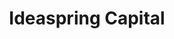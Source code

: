 ---
layout: firm_page
title: "Ideaspring Capital"
id: "ideaspringcap.com"
permalink: "/ideaspringcapitalideaspringcap.com/"
website: "https://ideaspringcap.com"
offices: "Bengaluru (India), Mumbai (India)"
investment_stages: "Seed, Series A"
portfolio_companies: "Karomi Technologies, Lavelle Networks, Whodat, Peritus.ai, Worxogo, Simyog, Mihup, Bewgle, Numocity Technologies, Nimesa.io, Convertcart, Saigeware, Ahammune, B2Brain, Smartship, Growthpal, Mason, Kcat Enzymatic, Litemed, BluJ Aero, Okulo Aerospace, Ambee, Cleartrust, Accelequant, Flynava"
portfolio_link: "https://ideaspringcap.com/portfolio/"
investment_markets: "Deeptech, Blockchain, Biosciences, Web 3.0, Future of work, Financial infrastructure, B2B Enterprise Product Innovation"
founded_year: "2016"
description: "Ideaspring Capital is an early-stage venture fund focused on investing in B2B \"Enterprise Product Innovation\" startups. They leverage their experience as technology entrepreneurs to support and guide their portfolio companies. Their Startup Assist program provides key interventions in areas such as business market fit and product management."
linkedin: "https://in.linkedin.com/company/ideaspring-capital"
twitter: "https://twitter.com/IdeaspringCap"
instagram: ""
team_page: "https://ideaspringcap.com/team/"
investor_type: "Venture Capital"
crunchbase: "https://www.crunchbase.com/organization/ideaspring-capital"
pitchbook: ""

# SEO Optimization
meta_title: "Ideaspring Capital - VC Firm - projectstartups.com"
meta_description: "Ideaspring Capital, Ideaspring Capital is an early-stage venture fund focused on investing in B2B \"Enterprise Product Innovation\" startups. They leverage their experience..."
meta_keywords: "Ideaspring Capital, Deeptech, Blockchain, Biosciences, Web 3.0, Future of work, Financial infrastructure, B2B Enterprise Product Innovation, VC firm, venture capital, startup investor, projectstartups.com"
canonical_url: "https://vc.projectstartups.com/ideaspringcapitalideaspringcap.com/"
---